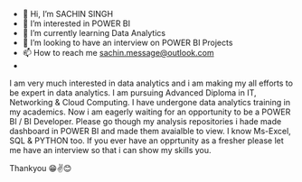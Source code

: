 - 👋 Hi, I’m SACHIN SINGH
- 👀 I’m interested in POWER BI
- 🌱 I’m currently learning Data Analytics
- 💞️ I’m looking to have an interview on POWER BI Projects
- 📫 How to reach me sachin.message@outlook.com
- 
I am very much interested in data analytics and i am making my all efforts to be expert in data analytics. I am pursuing Advanced Diploma in IT, Networking & Cloud Computing. I
have undergone data analytics training in my academics. Now i am  eagerly waiting for an opportunity to be a POWER BI / BI Developer. Please go though my analysis repositories i hade made dashboard in POWER BI and made them avaialble to view. I know Ms-Excel, SQL & PYTHON too. If you ever have an opprtunity as a fresher please let me have an interview so that i can show my skills you. 

  Thankyou 😁✌️😊
<!---
sachinDeveloperBI/sachinDeveloperBI is a ✨ special ✨ repository because its `README.md` (this file) appears on your GitHub profile.
You can click the Preview link to take a look at your changes.
--->
